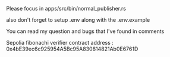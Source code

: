 Please focus in apps/src/bin/normal_publisher.rs

also don't forget to setup .env along with the .env.example

You can read my question and bugs that I've found in comments 


Sepolia fibonachi verifier
contract address : 0x4bE39ec6c925954A5Bc95A830814821Ab0E6761D
